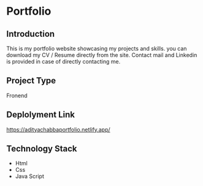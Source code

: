 # Portfolio


## Introduction
This is my portfolio website showcasing my projects and skills. you can download my CV / Resume directly from the site. Contact mail and Linkedin is provided in case of directly contacting me. 


## Project Type
Fronend


## Deplolyment Link
https://adityachabbaportfolio.netlify.app/

## Technology Stack

- Html
- Css
- Java Script
